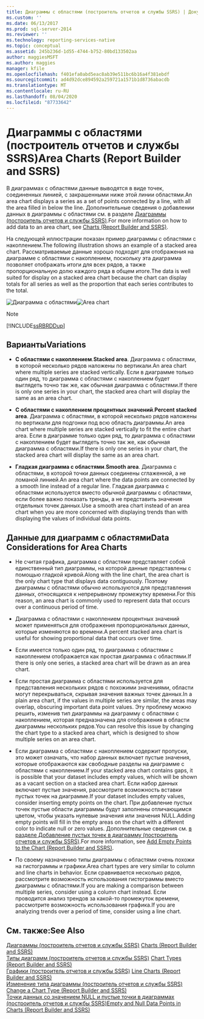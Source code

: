 ```yaml
---
title: Диаграммы с областями (построитель отчетов и службы SSRS) | Документы Майкрософт
ms.custom: ''
ms.date: 06/13/2017
ms.prod: sql-server-2014
ms.reviewer: ''
ms.technology: reporting-services-native
ms.topic: conceptual
ms.assetid: 245b236d-1d55-4744-b752-80bd133502aa
author: maggiesMSFT
ms.author: maggies
manager: kfile
ms.openlocfilehash: f401efa0abd5eac8ab39e511bc6b16a4f381ebdf
ms.sourcegitcommit: ad4d92dce894592a259721a1571b1d8736abacdb
ms.translationtype: MT
ms.contentlocale: ru-RU
ms.lasthandoff: 08/04/2020
ms.locfileid: "87733642"
---
```

# <a name="area-charts-report-builder-and-ssrs"></a><span data-ttu-id="1d45b-102">Диаграммы с областями (построитель отчетов и службы SSRS)</span><span class="sxs-lookup"><span data-stu-id="1d45b-102">Area Charts (Report Builder and SSRS)</span></span>
  <span data-ttu-id="1d45b-103">В диаграммах с областями данные выводятся в виде точек, соединенных линией, с закрашенными ниже этой линии областями.</span><span class="sxs-lookup"><span data-stu-id="1d45b-103">An area chart displays a series as a set of points connected by a line, with all the area filled in below the line.</span></span> <span data-ttu-id="1d45b-104">Дополнительные сведения о добавлении данных в диаграммы с областями см. в разделе [Диаграммы (построитель отчетов и службы SSRS)](charts-report-builder-and-ssrs.md).</span><span class="sxs-lookup"><span data-stu-id="1d45b-104">For more information on how to add data to an area chart, see [Charts &#40;Report Builder and SSRS&#41;](charts-report-builder-and-ssrs.md).</span></span>  
  
 <span data-ttu-id="1d45b-105">На следующей иллюстрации показан пример диаграммы с областями с накоплением.</span><span class="sxs-lookup"><span data-stu-id="1d45b-105">The following illustration shows an example of a stacked area chart.</span></span> <span data-ttu-id="1d45b-106">Рассматриваемые данные хорошо подходят для отображения на диаграмме с областями с накоплением, поскольку эта диаграмма позволяет отображать итоги для всех рядов, а также пропорциональную долю каждого ряда в общем итоге.</span><span class="sxs-lookup"><span data-stu-id="1d45b-106">The data is well suited for display on a stacked area chart because the chart can display totals for all series as well as the proportion that each series contributes to the total.</span></span>  
  
 <span data-ttu-id="1d45b-107">![Диаграмма с областями](../media/areachart.gif "Диаграмма с областями")</span><span class="sxs-lookup"><span data-stu-id="1d45b-107">![Area chart](../media/areachart.gif "Area chart")</span></span>  
  
> [!NOTE]  
>  [!INCLUDE[ssRBRDDup](../../includes/ssrbrddup-md.md)]  
  
## <a name="variations"></a><span data-ttu-id="1d45b-108">Варианты</span><span class="sxs-lookup"><span data-stu-id="1d45b-108">Variations</span></span>  
  
-   <span data-ttu-id="1d45b-109">**С областями с накоплением**.</span><span class="sxs-lookup"><span data-stu-id="1d45b-109">**Stacked area**.</span></span> <span data-ttu-id="1d45b-110">Диаграмма с областями, в которой несколько рядов наложены по вертикали.</span><span class="sxs-lookup"><span data-stu-id="1d45b-110">An area chart where multiple series are stacked vertically.</span></span> <span data-ttu-id="1d45b-111">Если в диаграмме только один ряд, то диаграмма с областями с накоплением будет выглядеть точно так же, как обычная диаграмма с областями.</span><span class="sxs-lookup"><span data-stu-id="1d45b-111">If there is only one series in your chart, the stacked area chart will display the same as an area chart.</span></span>  
  
-   <span data-ttu-id="1d45b-112">**С областями с накоплением процентных значений**.</span><span class="sxs-lookup"><span data-stu-id="1d45b-112">**Percent stacked area**.</span></span> <span data-ttu-id="1d45b-113">Диаграмма с областями, в которой несколько рядов наложены по вертикали для подгонки под всю область диаграммы.</span><span class="sxs-lookup"><span data-stu-id="1d45b-113">An area chart where multiple series are stacked vertically to fit the entire chart area.</span></span> <span data-ttu-id="1d45b-114">Если в диаграмме только один ряд, то диаграмма с областями с накоплением будет выглядеть точно так же, как обычная диаграмма с областями.</span><span class="sxs-lookup"><span data-stu-id="1d45b-114">If there is only one series in your chart, the stacked area chart will display the same as an area chart.</span></span>  
  
-   <span data-ttu-id="1d45b-115">**Гладкая диаграмма с областями**.</span><span class="sxs-lookup"><span data-stu-id="1d45b-115">**Smooth area**.</span></span> <span data-ttu-id="1d45b-116">Диаграмма с областями, в которой точки данных соединены сглаженной, а не ломаной линией.</span><span class="sxs-lookup"><span data-stu-id="1d45b-116">An area chart where the data points are connected by a smooth line instead of a regular line.</span></span> <span data-ttu-id="1d45b-117">Гладкая диаграмма с областями используется вместо обычной диаграммы с областями, если более важно показать тренды, а не представить значения отдельных точек данных.</span><span class="sxs-lookup"><span data-stu-id="1d45b-117">Use a smooth area chart instead of an area chart when you are more concerned with displaying trends than with displaying the values of individual data points.</span></span>  
  
## <a name="data-considerations-for-area-charts"></a><span data-ttu-id="1d45b-118">Данные для диаграмм с областями</span><span class="sxs-lookup"><span data-stu-id="1d45b-118">Data Considerations for Area Charts</span></span>  
  
-   <span data-ttu-id="1d45b-119">Не считая графика, диаграмма с областями представляет собой единственный тип диаграммы, на которой данные представлены с помощью гладкой кривой.</span><span class="sxs-lookup"><span data-stu-id="1d45b-119">Along with the line chart, the area chart is the only chart type that displays data contiguously.</span></span> <span data-ttu-id="1d45b-120">Поэтому диаграммы с областями обычно используются для представления данных, относящихся к непрерывному промежутку времени.</span><span class="sxs-lookup"><span data-stu-id="1d45b-120">For this reason, an area chart is commonly used to represent data that occurs over a continuous period of time.</span></span>  
  
-   <span data-ttu-id="1d45b-121">Диаграмма с областями с накоплением процентных значений может применяться для отображения пропорциональных данных, которые изменяются во времени.</span><span class="sxs-lookup"><span data-stu-id="1d45b-121">A percent stacked area chart is useful for showing proportional data that occurs over time.</span></span>  
  
-   <span data-ttu-id="1d45b-122">Если имеется только один ряд, то диаграмма с областями с накоплением отображается как простая диаграмма с областями.</span><span class="sxs-lookup"><span data-stu-id="1d45b-122">If there is only one series, a stacked area chart will be drawn as an area chart.</span></span>  
  
-   <span data-ttu-id="1d45b-123">Если простая диаграмма с областями используется для представления нескольких рядов с похожими значениями, области могут перекрываться, скрывая значения важных точек данных.</span><span class="sxs-lookup"><span data-stu-id="1d45b-123">In a plain area chart, if the values in multiple series are similar, the areas may overlap, obscuring important data point values.</span></span> <span data-ttu-id="1d45b-124">Эту проблему можно решить, изменив тип диаграммы на диаграмму с областями с накоплением, которая предназначена для отображения в области диаграммы нескольких рядов.</span><span class="sxs-lookup"><span data-stu-id="1d45b-124">You can resolve this issue by changing the chart type to a stacked area chart, which is designed to show multiple series on an area chart.</span></span>  
  
-   <span data-ttu-id="1d45b-125">Если диаграмма с областями с накоплением содержит пропуски, это может означать, что набор данных включает пустые значения, которые отображаются как свободные разделы на диаграмме с областями с накоплением.</span><span class="sxs-lookup"><span data-stu-id="1d45b-125">If your stacked area chart contains gaps, it is possible that your dataset includes empty values, which will be shown as a vacant section on a stacked area chart.</span></span> <span data-ttu-id="1d45b-126">Если набор данных включает пустые значения, рассмотрите возможность вставки пустых точек на диаграмме.</span><span class="sxs-lookup"><span data-stu-id="1d45b-126">If your dataset includes empty values, consider inserting empty points on the chart.</span></span> <span data-ttu-id="1d45b-127">При добавление пустых точек пустые области диаграммы будут заполнены отличающимся цветом, чтобы указать нулевые значения или значения NULL.</span><span class="sxs-lookup"><span data-stu-id="1d45b-127">Adding empty points will fill in the empty areas on the chart with a different color to indicate null or zero values.</span></span> <span data-ttu-id="1d45b-128">Дополнительные сведения см. [в разделе Добавление пустых точек в диаграмму &#40;построитель отчетов и службы SSRS&#41;](add-empty-points-to-a-chart-report-builder-and-ssrs.md).</span><span class="sxs-lookup"><span data-stu-id="1d45b-128">For more information, see [Add Empty Points to the Chart &#40;Report Builder and SSRS&#41;](add-empty-points-to-a-chart-report-builder-and-ssrs.md).</span></span>  
  
-   <span data-ttu-id="1d45b-129">По своему назначению типы диаграммы с областями очень похожи на гистограммы и графики.</span><span class="sxs-lookup"><span data-stu-id="1d45b-129">Area chart types are very similar to column and line charts in behavior.</span></span> <span data-ttu-id="1d45b-130">Если сравнивается несколько рядов, рассмотрите возможность использования гистограммы вместо диаграммы с областями.</span><span class="sxs-lookup"><span data-stu-id="1d45b-130">If you are making a comparison between multiple series, consider using a column chart instead.</span></span> <span data-ttu-id="1d45b-131">Если проводится анализ трендов за какой-то промежуток времени, рассмотрите возможность использования графика.</span><span class="sxs-lookup"><span data-stu-id="1d45b-131">If you are analyzing trends over a period of time, consider using a line chart.</span></span>  
  
## <a name="see-also"></a><span data-ttu-id="1d45b-132">См. также:</span><span class="sxs-lookup"><span data-stu-id="1d45b-132">See Also</span></span>  
 <span data-ttu-id="1d45b-133">[Диаграммы (построитель отчетов и службы SSRS)](charts-report-builder-and-ssrs.md) </span><span class="sxs-lookup"><span data-stu-id="1d45b-133">[Charts &#40;Report Builder and SSRS&#41;](charts-report-builder-and-ssrs.md) </span></span>  
 <span data-ttu-id="1d45b-134">[Типы диаграмм (построитель отчетов и службы SSRS)](chart-types-report-builder-and-ssrs.md) </span><span class="sxs-lookup"><span data-stu-id="1d45b-134">[Chart Types &#40;Report Builder and SSRS&#41;](chart-types-report-builder-and-ssrs.md) </span></span>  
 <span data-ttu-id="1d45b-135">[Графики (построитель отчетов и службы SSRS)](line-charts-report-builder-and-ssrs.md) </span><span class="sxs-lookup"><span data-stu-id="1d45b-135">[Line Charts &#40;Report Builder and SSRS&#41;](line-charts-report-builder-and-ssrs.md) </span></span>  
 <span data-ttu-id="1d45b-136">[Изменение типа диаграммы (построитель отчетов и службы SSRS)](change-a-chart-type-report-builder-and-ssrs.md) </span><span class="sxs-lookup"><span data-stu-id="1d45b-136">[Change a Chart Type &#40;Report Builder and SSRS&#41;](change-a-chart-type-report-builder-and-ssrs.md) </span></span>  
 [<span data-ttu-id="1d45b-137">Точки данных со значением NULL и пустые точки в диаграммах (построитель отчетов и службы SSRS)</span><span class="sxs-lookup"><span data-stu-id="1d45b-137">Empty and Null Data Points in Charts &#40;Report Builder and SSRS&#41;</span></span>](empty-and-null-data-points-in-charts-report-builder-and-ssrs.md)  
  
  
